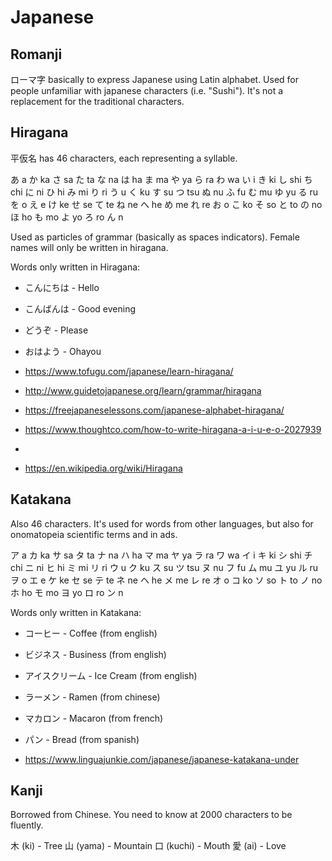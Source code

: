 # Japanese

## Romanji

ローマ字 basically to express Japanese using Latin alphabet. Used for people unfamiliar with japanese characters (i.e. "Sushi"). It's not a replacement for the traditional characters.

## Hiragana

平仮名 has 46 characters, each representing a syllable.

あ a か ka さ sa た ta な na は ha ま ma や ya ら ra わ wa
い i き ki し shi ち chi に ni ひ hi み mi り ri
う u く ku す su つ tsu ぬ nu ふ fu む mu ゆ yu る ru を o
え e け ke せ se て te ね ne へ he め me れ re
お o こ ko そ so と to の no ほ ho も mo よ yo ろ ro ん n

Used as particles of grammar (basically as spaces indicators). Female names will only be written in hiragana.

Words only written in Hiragana:
* こんにちは - Hello
* こんばんは - Good evening
* どうぞ - Please
* おはよう - Ohayou

* https://www.tofugu.com/japanese/learn-hiragana/
* http://www.guidetojapanese.org/learn/grammar/hiragana
* https://freejapaneselessons.com/japanese-alphabet-hiragana/
* https://www.thoughtco.com/how-to-write-hiragana-a-i-u-e-o-2027939
* 
* https://en.wikipedia.org/wiki/Hiragana

## Katakana

Also 46 characters. It's used for words from other languages, but also for onomatopeia scientific terms and in ads.

ア a カ ka サ sa タ ta ナ na ハ ha マ ma ヤ ya ラ ra ワ wa
イ i キ ki シ shi チ chi ニ ni ヒ hi ミ mi リ ri
ウ u ク ku ス su ツ tsu ヌ nu フ fu ム mu ユ yu ル ru ヲ o
エ e ケ ke セ se テ te ネ ne ヘ he メ me レ re
オ o コ ko ソ so ト to ノ no ホ ho モ mo ヨ yo ロ ro ン n

Words only written in Katakana:
* コーヒー - Coffee (from english)
* ビジネス - Business (from english)
* アイスクリーム - Ice Cream (from english)
* ラーメン - Ramen (from chinese)
* マカロン - Macaron (from french)
* パン - Bread (from spanish)

* https://www.linguajunkie.com/japanese/japanese-katakana-under

## Kanji

Borrowed from Chinese. You need to know at 2000 characters to be fluently.

木 (ki) - Tree
山 (yama) - Mountain
口 (kuchi) - Mouth
愛 (ai) - Love
